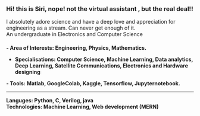 ### Hi! this is Siri, nope! not the virtual assistant , but the real deal!!

<p> I absolutely adore science and have a deep love and appreciation for engineering as a stream. Can never get enough of it. <br>
An undergraduate in Electronics and Computer Science<br> </p>

<h4><p>- Area of Interests: Engineering, Physics, Mathematics. <br>
  
- Specialisations: Computer Science, Machine Learning, Data analytics, Deep Learning, Satellite Communications, Electronics and Hardware designing<br></p>

<p>- Tools: Matlab, GoogleColab, Kaggle, Tensorflow, Jupyternotebook. <br>
  <hr>
 Languges: Python, C, Verilog, java<br>
 Technologies: Machine Learning, Web development (MERN)<br> </h4>




